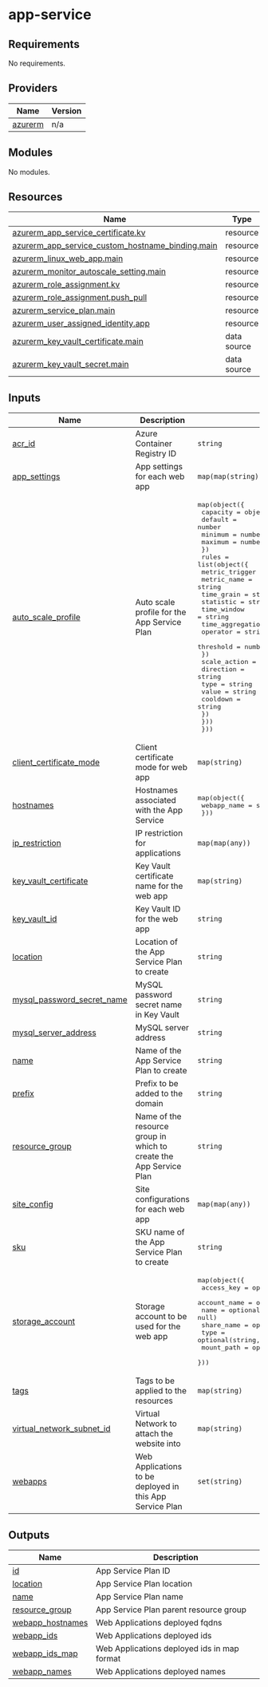# app-service

<!-- BEGINNING OF PRE-COMMIT-TERRAFORM DOCS HOOK -->
## Requirements

No requirements.

## Providers

| Name | Version |
|------|---------|
| <a name="provider_azurerm"></a> [azurerm](#provider\_azurerm) | n/a |

## Modules

No modules.

## Resources

| Name | Type |
|------|------|
| [azurerm_app_service_certificate.kv](https://registry.terraform.io/providers/hashicorp/azurerm/latest/docs/resources/app_service_certificate) | resource |
| [azurerm_app_service_custom_hostname_binding.main](https://registry.terraform.io/providers/hashicorp/azurerm/latest/docs/resources/app_service_custom_hostname_binding) | resource |
| [azurerm_linux_web_app.main](https://registry.terraform.io/providers/hashicorp/azurerm/latest/docs/resources/linux_web_app) | resource |
| [azurerm_monitor_autoscale_setting.main](https://registry.terraform.io/providers/hashicorp/azurerm/latest/docs/resources/monitor_autoscale_setting) | resource |
| [azurerm_role_assignment.kv](https://registry.terraform.io/providers/hashicorp/azurerm/latest/docs/resources/role_assignment) | resource |
| [azurerm_role_assignment.push_pull](https://registry.terraform.io/providers/hashicorp/azurerm/latest/docs/resources/role_assignment) | resource |
| [azurerm_service_plan.main](https://registry.terraform.io/providers/hashicorp/azurerm/latest/docs/resources/service_plan) | resource |
| [azurerm_user_assigned_identity.app](https://registry.terraform.io/providers/hashicorp/azurerm/latest/docs/resources/user_assigned_identity) | resource |
| [azurerm_key_vault_certificate.main](https://registry.terraform.io/providers/hashicorp/azurerm/latest/docs/data-sources/key_vault_certificate) | data source |
| [azurerm_key_vault_secret.main](https://registry.terraform.io/providers/hashicorp/azurerm/latest/docs/data-sources/key_vault_secret) | data source |

## Inputs

| Name | Description | Type | Default | Required |
|------|-------------|------|---------|:--------:|
| <a name="input_acr_id"></a> [acr\_id](#input\_acr\_id) | Azure Container Registry ID | `string` | `""` | no |
| <a name="input_app_settings"></a> [app\_settings](#input\_app\_settings) | App settings for each web app | `map(map(string))` | `{}` | no |
| <a name="input_auto_scale_profile"></a> [auto\_scale\_profile](#input\_auto\_scale\_profile) | Auto scale profile for the App Service Plan | <pre>map(object({<br/>    capacity = object({<br/>      default = number<br/>      minimum = number<br/>      maximum = number<br/>    })<br/>    rules = list(object({<br/>      metric_trigger = object({<br/>        metric_name      = string<br/>        time_grain       = string<br/>        statistic        = string<br/>        time_window      = string<br/>        time_aggregation = string<br/>        operator         = string<br/>        threshold        = number<br/>      })<br/>      scale_action = object({<br/>        direction = string<br/>        type      = string<br/>        value     = string<br/>        cooldown  = string<br/>      })<br/>    }))<br/>  }))</pre> | `{}` | no |
| <a name="input_client_certificate_mode"></a> [client\_certificate\_mode](#input\_client\_certificate\_mode) | Client certificate mode for web app | `map(string)` | n/a | yes |
| <a name="input_hostnames"></a> [hostnames](#input\_hostnames) | Hostnames associated with the App Service | <pre>map(object({<br/>    webapp_name = string<br/>  }))</pre> | `{}` | no |
| <a name="input_ip_restriction"></a> [ip\_restriction](#input\_ip\_restriction) | IP restriction for applications | `map(map(any))` | `{}` | no |
| <a name="input_key_vault_certificate"></a> [key\_vault\_certificate](#input\_key\_vault\_certificate) | Key Vault certificate name for the web app | `map(string)` | `{}` | no |
| <a name="input_key_vault_id"></a> [key\_vault\_id](#input\_key\_vault\_id) | Key Vault ID for the web app | `string` | n/a | yes |
| <a name="input_location"></a> [location](#input\_location) | Location of the App Service Plan to create | `string` | n/a | yes |
| <a name="input_mysql_password_secret_name"></a> [mysql\_password\_secret\_name](#input\_mysql\_password\_secret\_name) | MySQL password secret name in Key Vault | `string` | `""` | no |
| <a name="input_mysql_server_address"></a> [mysql\_server\_address](#input\_mysql\_server\_address) | MySQL server address | `string` | `""` | no |
| <a name="input_name"></a> [name](#input\_name) | Name of the App Service Plan to create | `string` | n/a | yes |
| <a name="input_prefix"></a> [prefix](#input\_prefix) | Prefix to be added to the domain | `string` | `""` | no |
| <a name="input_resource_group"></a> [resource\_group](#input\_resource\_group) | Name of the resource group in which to create the App Service Plan | `string` | n/a | yes |
| <a name="input_site_config"></a> [site\_config](#input\_site\_config) | Site configurations for each web app | `map(map(any))` | `{}` | no |
| <a name="input_sku"></a> [sku](#input\_sku) | SKU name of the App Service Plan to create | `string` | `"P0v3"` | no |
| <a name="input_storage_account"></a> [storage\_account](#input\_storage\_account) | Storage account to be used for the web app | <pre>map(object({<br/>    access_key   = optional(string, null)<br/>    account_name = optional(string, null)<br/>    name         = optional(string, null)<br/>    share_name   = optional(string, null)<br/>    type         = optional(string, null)<br/>    mount_path   = optional(string, null)<br/>  }))</pre> | `{}` | no |
| <a name="input_tags"></a> [tags](#input\_tags) | Tags to be applied to the resources | `map(string)` | `{}` | no |
| <a name="input_virtual_network_subnet_id"></a> [virtual\_network\_subnet\_id](#input\_virtual\_network\_subnet\_id) | Virtual Network to attach the website into | `map(string)` | `{}` | no |
| <a name="input_webapps"></a> [webapps](#input\_webapps) | Web Applications to be deployed in this App Service Plan | `set(string)` | n/a | yes |

## Outputs

| Name | Description |
|------|-------------|
| <a name="output_id"></a> [id](#output\_id) | App Service Plan ID |
| <a name="output_location"></a> [location](#output\_location) | App Service Plan location |
| <a name="output_name"></a> [name](#output\_name) | App Service Plan name |
| <a name="output_resource_group"></a> [resource\_group](#output\_resource\_group) | App Service Plan parent resource group |
| <a name="output_webapp_hostnames"></a> [webapp\_hostnames](#output\_webapp\_hostnames) | Web Applications deployed fqdns |
| <a name="output_webapp_ids"></a> [webapp\_ids](#output\_webapp\_ids) | Web Applications deployed ids |
| <a name="output_webapp_ids_map"></a> [webapp\_ids\_map](#output\_webapp\_ids\_map) | Web Applications deployed ids in map format |
| <a name="output_webapp_names"></a> [webapp\_names](#output\_webapp\_names) | Web Applications deployed names |
<!-- END OF PRE-COMMIT-TERRAFORM DOCS HOOK -->
